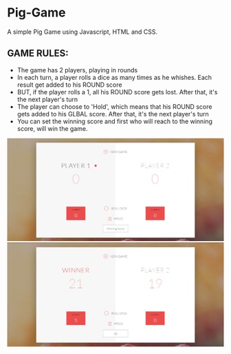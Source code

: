 # Pig-Game

A simple Pig Game using Javascript, HTML and CSS.

<h2>GAME RULES:</h2>

- The game has 2 players, playing in rounds
- In each turn, a player rolls a dice as many times as he whishes. Each result get added to his ROUND score
- BUT, if the player rolls a 1, all his ROUND score gets lost. After that, it's the next player's turn
- The player can choose to 'Hold', which means that his ROUND score gets added to his GLBAL score. After that, it's the next player's turn
- You can set the winning score and first who will reach to the winning score, will win the game.


![](images/p1.PNG)
![](images/p2.PNG)
